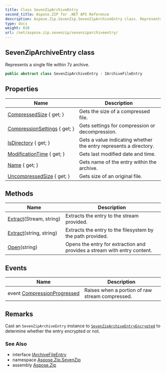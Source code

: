 ```yaml
---
title: Class SevenZipArchiveEntry
second_title: Aspose.ZIP for .NET API Reference
description: Aspose.Zip.SevenZip.SevenZipArchiveEntry class. Represents a single file within 7z archive
type: docs
weight: 810
url: /net/aspose.zip.sevenzip/sevenziparchiveentry/
---
```

## SevenZipArchiveEntry class

Represents a single file within 7z archive.

```csharp
public abstract class SevenZipArchiveEntry : IArchiveFileEntry
```

## Properties

| Name | Description |
| --- | --- |
| [CompressedSize](../../aspose.zip.sevenzip/sevenziparchiveentry/compressedsize/) { get; } | Gets the size of a compressed file. |
| [CompressionSettings](../../aspose.zip.sevenzip/sevenziparchiveentry/compressionsettings/) { get; } | Gets settings for compression or decompression. |
| [IsDirectory](../../aspose.zip.sevenzip/sevenziparchiveentry/isdirectory/) { get; } | Gets a value indicating whether the entry represents a directory. |
| [ModificationTime](../../aspose.zip.sevenzip/sevenziparchiveentry/modificationtime/) { get; } | Gets last modified date and time. |
| [Name](../../aspose.zip.sevenzip/sevenziparchiveentry/name/) { get; } | Gets name of the entry within the archive. |
| [UncompressedSize](../../aspose.zip.sevenzip/sevenziparchiveentry/uncompressedsize/) { get; } | Gets size of an original file. |

## Methods

| Name | Description |
| --- | --- |
| [Extract](../../aspose.zip.sevenzip/sevenziparchiveentry/extract/#extract_1)(Stream, string) | Extracts the entry to the stream provided. |
| [Extract](../../aspose.zip.sevenzip/sevenziparchiveentry/extract/#extract)(string, string) | Extracts the entry to the filesystem by the path provided. |
| [Open](../../aspose.zip.sevenzip/sevenziparchiveentry/open/)(string) | Opens the entry for extraction and provides a stream with entry content. |

## Events

| Name | Description |
| --- | --- |
| event [CompressionProgressed](../../aspose.zip.sevenzip/sevenziparchiveentry/compressionprogressed/) | Raises when a portion of raw stream compressed. |

## Remarks

Cast an `SevenZipArchiveEntry` instance to [`SevenZipArchiveEntryEncrypted`](../sevenziparchiveentryencrypted/) to determine whether the entry encrypted or not.

### See Also

* interface [IArchiveFileEntry](../../aspose.zip/iarchivefileentry/)
* namespace [Aspose.Zip.SevenZip](../../aspose.zip.sevenzip/)
* assembly [Aspose.Zip](../../)


